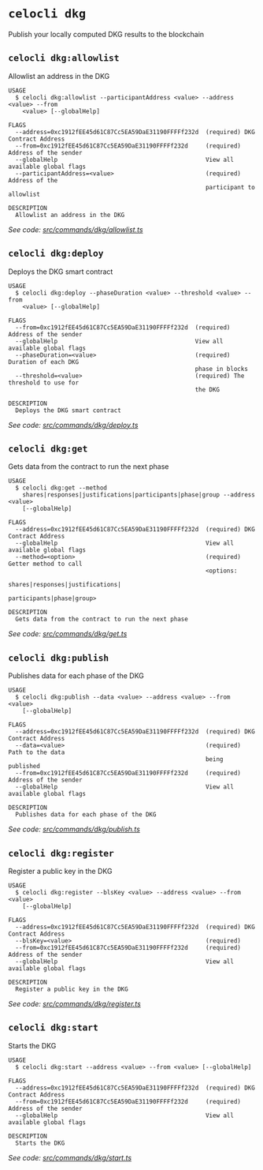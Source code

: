 # `celocli dkg`

Publish your locally computed DKG results to the blockchain


## `celocli dkg:allowlist`

Allowlist an address in the DKG

```
USAGE
  $ celocli dkg:allowlist --participantAddress <value> --address <value> --from
    <value> [--globalHelp]

FLAGS
  --address=0xc1912fEE45d61C87Cc5EA59DaE31190FFFFf232d  (required) DKG Contract Address
  --from=0xc1912fEE45d61C87Cc5EA59DaE31190FFFFf232d     (required) Address of the sender
  --globalHelp                                          View all available global flags
  --participantAddress=<value>                          (required) Address of the
                                                        participant to allowlist

DESCRIPTION
  Allowlist an address in the DKG
```

_See code: [src/commands/dkg/allowlist.ts](https://github.com/celo-org/developer-tooling/tree/master/packages/cli/src/commands/dkg/allowlist.ts)_

## `celocli dkg:deploy`

Deploys the DKG smart contract

```
USAGE
  $ celocli dkg:deploy --phaseDuration <value> --threshold <value> --from
    <value> [--globalHelp]

FLAGS
  --from=0xc1912fEE45d61C87Cc5EA59DaE31190FFFFf232d  (required) Address of the sender
  --globalHelp                                       View all available global flags
  --phaseDuration=<value>                            (required) Duration of each DKG
                                                     phase in blocks
  --threshold=<value>                                (required) The threshold to use for
                                                     the DKG

DESCRIPTION
  Deploys the DKG smart contract
```

_See code: [src/commands/dkg/deploy.ts](https://github.com/celo-org/developer-tooling/tree/master/packages/cli/src/commands/dkg/deploy.ts)_

## `celocli dkg:get`

Gets data from the contract to run the next phase

```
USAGE
  $ celocli dkg:get --method
    shares|responses|justifications|participants|phase|group --address <value>
    [--globalHelp]

FLAGS
  --address=0xc1912fEE45d61C87Cc5EA59DaE31190FFFFf232d  (required) DKG Contract Address
  --globalHelp                                          View all available global flags
  --method=<option>                                     (required) Getter method to call
                                                        <options:
                                                        shares|responses|justifications|
                                                        participants|phase|group>

DESCRIPTION
  Gets data from the contract to run the next phase
```

_See code: [src/commands/dkg/get.ts](https://github.com/celo-org/developer-tooling/tree/master/packages/cli/src/commands/dkg/get.ts)_

## `celocli dkg:publish`

Publishes data for each phase of the DKG

```
USAGE
  $ celocli dkg:publish --data <value> --address <value> --from <value>
    [--globalHelp]

FLAGS
  --address=0xc1912fEE45d61C87Cc5EA59DaE31190FFFFf232d  (required) DKG Contract Address
  --data=<value>                                        (required) Path to the data
                                                        being published
  --from=0xc1912fEE45d61C87Cc5EA59DaE31190FFFFf232d     (required) Address of the sender
  --globalHelp                                          View all available global flags

DESCRIPTION
  Publishes data for each phase of the DKG
```

_See code: [src/commands/dkg/publish.ts](https://github.com/celo-org/developer-tooling/tree/master/packages/cli/src/commands/dkg/publish.ts)_

## `celocli dkg:register`

Register a public key in the DKG

```
USAGE
  $ celocli dkg:register --blsKey <value> --address <value> --from <value>
    [--globalHelp]

FLAGS
  --address=0xc1912fEE45d61C87Cc5EA59DaE31190FFFFf232d  (required) DKG Contract Address
  --blsKey=<value>                                      (required)
  --from=0xc1912fEE45d61C87Cc5EA59DaE31190FFFFf232d     (required) Address of the sender
  --globalHelp                                          View all available global flags

DESCRIPTION
  Register a public key in the DKG
```

_See code: [src/commands/dkg/register.ts](https://github.com/celo-org/developer-tooling/tree/master/packages/cli/src/commands/dkg/register.ts)_

## `celocli dkg:start`

Starts the DKG

```
USAGE
  $ celocli dkg:start --address <value> --from <value> [--globalHelp]

FLAGS
  --address=0xc1912fEE45d61C87Cc5EA59DaE31190FFFFf232d  (required) DKG Contract Address
  --from=0xc1912fEE45d61C87Cc5EA59DaE31190FFFFf232d     (required) Address of the sender
  --globalHelp                                          View all available global flags

DESCRIPTION
  Starts the DKG
```

_See code: [src/commands/dkg/start.ts](https://github.com/celo-org/developer-tooling/tree/master/packages/cli/src/commands/dkg/start.ts)_
